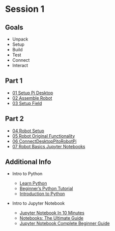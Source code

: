 # Session 1

## Goals
- Unpack
- Setup
- Build
- Test
- Connect
- Interact

## Part 1

- [01 Setup Pi Desktop](01-DesktopSetup.md)
- [02 Assemble Robot](02-AssembleRobot.md)
- [03 Setup Field](03-FieldSetup.md)

## Part 2
- [04 Robot Setup](04-RobotSetup.md)
- [05 Robot Original Functionality](05-RobotOriginalFunctionality.md)
- [06 ConnectDesktopPitoRobotPi](06-ConnectDesktopPitoRobotPi.md)
- [07 Robot Basics Jupyter Notebooks](07-RobotBasicsJupyterNotebooks.md)

## Additional Info
- Intro to Python
  - [Learn Python](https://programiz.pro/learn/master-python)
  - [Beginner’s Python Tutorial](https://python.land/python-tutorial)
  - [Introduction to Python](https://app.datacamp.com/learn/courses/intro-to-python-for-data-science)

- Intro to Jupyter Notebook
  - [Jupyter Notebook In 10 Minutes](https://youtu.be/H9Iu49E6Mxs?si=16GzQfBY0RFZm-9YJupyter)
  - [Notebooks: The Ultimate Guide](https://www.datacamp.com/tutorial/tutorial-jupyter-notebook)
  - [Jupyter Notebook Complete Beginner Guide](https://youtu.be/5pf0_bpNbkw?si=MB17xF2j9rnYH9sX)

